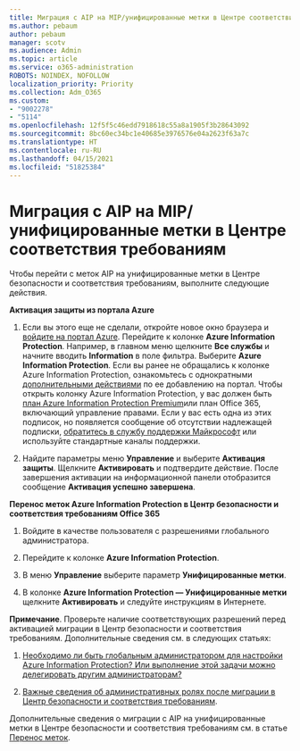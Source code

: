 ```yaml
---
title: Миграция с AIP на MIP/унифицированные метки в Центре соответствия требованиям
ms.author: pebaum
author: pebaum
manager: scotv
ms.audience: Admin
ms.topic: article
ms.service: o365-administration
ROBOTS: NOINDEX, NOFOLLOW
localization_priority: Priority
ms.collection: Adm_O365
ms.custom:
- "9002278"
- "5114"
ms.openlocfilehash: 12f5f5c46edd7918618c55a8a1905f3b28643092
ms.sourcegitcommit: 8bc60ec34bc1e40685e3976576e04a2623f63a7c
ms.translationtype: HT
ms.contentlocale: ru-RU
ms.lasthandoff: 04/15/2021
ms.locfileid: "51825384"
---
```

# <a name="migration-from-aip-to-mipunified-labeling-in-the-compliance-center"></a>Миграция с AIP на MIP/унифицированные метки в Центре соответствия требованиям

Чтобы перейти с меток AIP на унифицированные метки в Центре безопасности и соответствия требованиям, выполните следующие действия.

**Активация защиты из портала Azure**

1. Если вы этого еще не сделали, откройте новое окно браузера и [войдите на портал Azure](https://docs.microsoft.com/azure/information-protection/deploy-use/configure-policy#signing-in-to-the-azure-portal). Перейдите к колонке **Azure Information Protection**. Например, в главном меню щелкните **Все службы** и начните вводить **Information** в поле фильтра. Выберите **Azure Information Protection**. Если вы ранее не обращались к колонке Azure Information Protection, ознакомьтесь с однократными [дополнительными действиями](https://docs.microsoft.com/azure/information-protection/deploy-use/configure-policy#to-access-the-azure-information-protection-blade-for-the-first-time) по ее добавлению на портал. Чтобы открыть колонку Azure Information Protection, у вас должен быть [план Azure Information Protection Premium](https://www.microsoft.com/cloud-platform/azure-information-protection-pricing)или план Office 365, включающий управление правами. Если у вас есть одна из этих подписок, но появляется сообщение об отсутствии надлежащей подписки, [обратитесь в службу поддержки Майкрософт](https://docs.microsoft.com/azure/information-protection/get-started/information-support#to-contact-microsoft-support) или используйте стандартные каналы поддержки.

2. Найдите параметры меню **Управление** и выберите **Активация защиты**. Щелкните **Активировать** и подтвердите действие. После завершения активации на информационной панели отобразится сообщение **Активация успешно завершена**.

**Перенос меток Azure Information Protection в Центр безопасности и соответствия требованиям Office 365**

1. Войдите в качестве пользователя с разрешениями глобального администратора.

2. Перейдите к колонке **Azure Information Protection**.

3. В меню **Управление** выберите параметр **Унифицированные метки**.

4. В колонке **Azure Information Protection — Унифицированные метки** щелкните **Активировать** и следуйте инструкциям в Интернете.

**Примечание**. Проверьте наличие соответствующих разрешений перед активацией миграции в Центр безопасности и соответствия требованиям. Дополнительные сведения см. в следующих статьях:

1. [Необходимо ли быть глобальным администратором для настройки Azure Information Protection? Или выполнение этой задачи можно делегировать другим администраторам?](https://docs.microsoft.com/azure/information-protection/faqs#do-you-need-to-be-a-global-admin-to-configure-azure-information-protection-or-can-i-delegate-to-other-administrators)

2. [Важные сведения об административных ролях после миграции в Центр безопасности и соответствия требованиям](https://docs.microsoft.com/azure/information-protection/configure-policy-migrate-labels#important-information-about-administrative-roles).

Дополнительные сведения о миграции с AIP на унифицированные метки в Центре безопасности и соответствия требованиям см. в статье [Перенос меток](https://docs.microsoft.com/azure/information-protection/configure-policy-migrate-labels).
